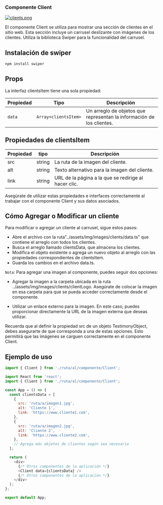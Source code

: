 ### Componente Client

[![clients.png](https://i.postimg.cc/6qncdVLS/clients.png)](https://postimg.cc/xNjLQzZy)

El componente Client se utiliza para mostrar una sección de clientes en el sitio web. Esta sección incluye un carrusel deslizante con imágenes de los clientes. Utiliza la biblioteca Swiper para la funcionalidad del carrusel.

## Instalación de swiper

```js
npm install swiper
```

## Props

La interfaz clientsItem tiene una sola propiedad:

| Propiedad | Tipo                 | Descripción                                                           |
| --------- | -------------------- | --------------------------------------------------------------------- |
| `data`    | `Array<clientsItem>` | Un arreglo de objetos que representan la información de los clientes. |

## Propiedades de clientsItem

| Propiedad | tipo   | Descripción                                          |
| --------- | ------ | ---------------------------------------------------- |
| src       | string | La ruta de la imagen del cliente.                    |
| alt       | string | Texto alternativo para la imagen del cliente.        |
| link      | string | URL de la página a la que se redirige al hacer clic. |

Asegúrate de utilizar estas propiedades e interfaces correctamente al trabajar con el componente Client y sus datos asociados.

## Cómo Agregar o Modificar un cliente

Para modificar o agregar un cliente al carrusel, sigue estos pasos:

- Abre el archivo con la ruta"../assets/img/images/clients/data.ts" que contiene el arreglo con todos los clientes.
- Busca el arreglo llamado clientsData, que almacena los clientes.
- Modifica el objeto existente o agrega un nuevo objeto al arreglo con las propiedades correspondientes de clientsItem.
- Guarda los cambios en el archivo data.ts.

`Nota`: Para agregar una imagen al componente, puedes seguir dos opciones:

- Agregar la imagen a la carpeta ubicada en la ruta ../assets/img/images/clients/clientLogo. Asegúrate de colocar la imagen en esa carpeta para que se pueda acceder correctamente desde el componente.

- Utilizar un enlace externo para la imagen. En este caso, puedes proporcionar directamente la URL de la imagen externa que deseas utilizar.

Recuerda que al definir la propiedad src de un objeto TestimonyObject, debes asegurarte de que corresponda a una de estas opciones. Esto permitirá que las imágenes se carguen correctamente en el componente Client.

## Ejemplo de uso

```js
import { Client } from './ruta/al/componente/Client';

import React from 'react';
import { Client } from './ruta/al/componente/Client';

const App = () => {
  const clientsData = [
    {
      src: 'ruta/a/imagen1.jpg',
      alt: 'Cliente 1',
      link: 'https://www.cliente1.com',
    },
    {
      src: 'ruta/a/imagen2.jpg',
      alt: 'Cliente 2',
      link: 'https://www.cliente2.com',
    },
    // Agrega más objetos de clientes según sea necesario
  ];

  return (
    <div>
      {/* Otros componentes de la aplicación */}
      <Client data={clientsData} />
      {/* Otros componentes de la aplicación */}
    </div>
  );
};

export default App;
```
